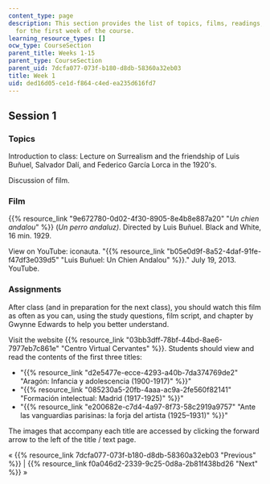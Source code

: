 ```yaml
---
content_type: page
description: This section provides the list of topics, films, readings, and assignments
  for the first week of the course.
learning_resource_types: []
ocw_type: CourseSection
parent_title: Weeks 1-15
parent_type: CourseSection
parent_uid: 7dcfa077-073f-b180-d8db-58360a32eb03
title: Week 1
uid: ded16d05-ce1d-f864-c4ed-ea235d616fd7
---
```


Session 1
---------

### Topics

Introduction to class: Lecture on Surrealism and the friendship of Luis Buñuel, Salvador Dalí, and Federico García Lorca in the 1920's.

Discussion of film.

### Film

{{% resource_link "9e672780-0d02-4f30-8905-8e4b8e887a20" "_Un chien andalou_" %}} (_Un perro andaluz)_. Directed by Luis Buñuel. Black and White, 16 min. 1929.

View on YouTube: iconauta. "{{% resource_link "b05e0d9f-8a52-4daf-91fe-f47df3e039d5" "Luis Buñuel: Un Chien Andalou" %}}." July 19, 2013. YouTube.

### Assignments

After class (and in preparation for the next class), you should watch this film as often as you can, using the study questions, film script, and chapter by Gwynne Edwards to help you better understand.

Visit the website {{% resource_link "03bb3dff-78bf-44bd-8ae6-7977eb7c861e" "Centro Virtual Cervantes" %}}. Students should view and read the contents of the first three titles:

*   "{{% resource_link "d2e5477e-ecce-4293-a40b-7da374769de2" "Aragón: Infancia y adolescencia (1900-1917)" %}}"
*   "{{% resource_link "085230a5-20fb-4aaa-ac9a-2fe560f82141" "Formación intelectual: Madrid (1917-1925)" %}}"
*   "{{% resource_link "e200682e-c7d4-4a97-8f73-58c2919a9757" "Ante las vanguardias parisinas: la forja del artista (1925–1931)" %}}"

The images that accompany each title are accessed by clicking the forward arrow to the left of the title / text page.

« {{% resource_link 7dcfa077-073f-b180-d8db-58360a32eb03 "Previous" %}} | {{% resource_link f0a046d2-2339-9c25-0d8a-2b81f438bd26 "Next" %}} »